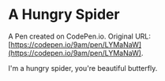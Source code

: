 # A Hungry Spider

A Pen created on CodePen.io. Original URL: [https://codepen.io/9am/pen/LYMaNaW](https://codepen.io/9am/pen/LYMaNaW).

I'm a hungry spider, you're beautiful butterfly.